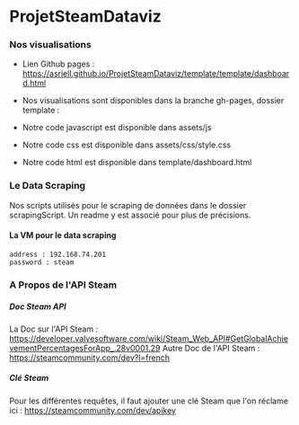 # ProjetSteamDataviz

### Nos visualisations 
* Lien Github pages : https://asriell.github.io/ProjetSteamDataviz/template/template/dashboard.html

* Nos visualisations sont disponibles dans la branche gh-pages, dossier template : 
 * Notre code javascript est disponible dans assets/js
 * Notre code css est disponible dans assets/css/style.css
 * Notre code html est disponible dans template/dashboard.html

### Le Data Scraping 

Nos scripts utilisés pour le scraping de données dans le dossier scrapingScript. Un readme y est associé pour plus de précisions.

#### La VM pour le data scraping
```
address : 192.168.74.201
password : steam
```


### A Propos de l'API Steam 

##### Doc Steam API
La Doc sur l'API Steam : https://developer.valvesoftware.com/wiki/Steam_Web_API#GetGlobalAchievementPercentagesForApp_.28v0001.29
Autre Doc de l'API Steam : https://steamcommunity.com/dev?l=french
##### Clé Steam
Pour les différentes requêtes, il faut ajouter une clé Steam que l'on réclame ici : https://steamcommunity.com/dev/apikey